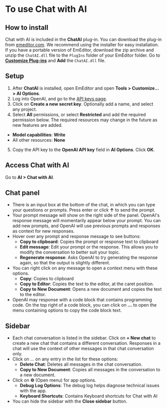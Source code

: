 # To use Chat with AI

## How to install
Chat with AI is included in the **ChatAI** plug-in. You can download the plug-in from [emeditor.com](https://www.emeditor.com/download-chatai/). We recommend using the installer for easy installation. If you have a portable version of EmEditor, download the zip archive and unzip the `ChatAI.dll` file to the `PlugIns` folder of your EmEditor folder. Go to [**Customize Plug-ins**](../../cmd/tools/customize_plug_ins) and **Add** the `ChatAI.dll` file.

## Setup
1. After **ChatAI** is installed, open EmEditor and open **Tools > Customize... > AI Options**.
2. Log into OpenAI, and go to the [API keys page](https://platform.openai.com/settings/organization/api-keys).
3. Click on **Create a new secret key**. Optionally add a name, and select any project.
4. Select **All** permissions, or select **Restricted** and add the required permission below. The required resources may change in the future as new features are added.
- **Model capabilities**: **Write**
- All other resources: **None**
5. Copy the API key to the **OpenAI API key** field in **AI Options**. Click **OK**.

## Access Chat with AI
Go to **AI > Chat with AI**.

## Chat panel
- There is an input box at the bottom of the chat, in which you can type your questions or prompts. Press enter or click **↑** to send the prompt.
- Your prompt message will show on the right side of the panel. OpenAI's response message will momentarily appear below your prompt. You can add new prompts, and OpenAI will use previous prompts and responses as context for new responses.
- Hover over any prompt and response message to see buttons:
  - **Copy to clipboard**: Copies the prompt or response text to clipboard
  - **Edit message**: Edit your prompt or the response. This allows you to modify the conversation to better suit your topic.
  - **Regenerate response**: Asks OpenAI to try generating the response again, so that the output is slightly different.
- You can right click on any message to open a context menu with these options.
  - **Copy**: Copies to clipboard
  - **Copy to Editor**: Copies the text to the editor, at the caret position.
  - **Copy to New Document**: Opens a new document and copies the text to the editor.
- OpenAI may response with a code block that contains programming code. On the top right of a code block, you can click on **…** to open the menu containing options to copy the code block text.

## Sidebar
- Each chat conversation is listed in the sidebar. Click on **+ New chat** to create a new chat that contains a different conversation. Responses in a chat will use the context of other messages in that chat conversation only.
- Click on *…* on any entry in the list for these options:
  - **Delete Chat**: Deletes all messages in the chat conversation.
  - **Copy to New Document**: Copies all messages in the conversation to a new document.
- Click on **⚙️** (Open menu) for app options.
  - **Debug Log Options**: The debug log helps diagnose technical issues with the app.
  - **Keyboard Shortcuts**: Contains Keyboard shortcuts for Chat with AI
- You can hide the sidebar with the **Close sidebar** button.